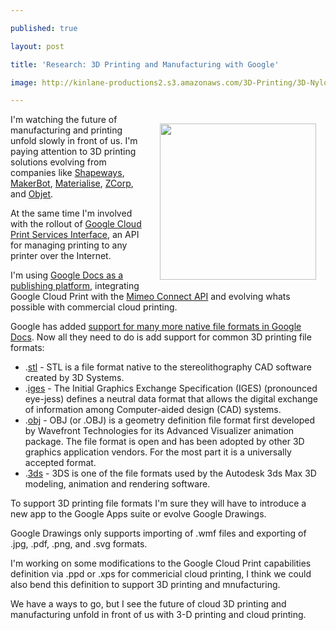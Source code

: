 ---
published: true
layout: post
title: 'Research: 3D Printing and Manufacturing with Google'
image: http://kinlane-productions2.s3.amazonaws.com/3D-Printing/3D-Nylon-Bike.jpg
---

<img style="padding: 15px;" src="https://kinlane-productions2.s3.amazonaws.com/3D-Printing/3D-Nylon-Bike.jpg" alt="" width="250" align="right" />I'm watching the future of manufacturing and printing unfold slowly in front of us.  I'm paying attention to 3D printing solutions evolving from companies like <a title="Shapeways" href="http://www.shapeways.com/">Shapeways</a>, <a title="Makerbot" href="https://www.makerbot.com/">MakerBot</a>, <a title="Materialise" href="http://www.materialise.com/">Materialise</a>, <a title="ZCorp" href="http://www.zcorp.com/">ZCorp</a>, and <a title="Object" href="http://www.objet.com/">Objet</a>.<p>
At the same time I'm involved with the rollout of <a title="Google Cloud Print Services Interface" href="http://www.kinlane.com/2011/02/google-cloud-print-proxy-cloud-printer/">Google Cloud Print Services Interface</a>, an API for managing printing to any printer over the Internet.<p>
I'm using <a title="Google Docs as a Publishing Platform" href="http://www.kinlane.com/2011/02/google-docs-as-a-publishing-platform/">Google Docs as a publishing platform</a>, integrating Google Cloud Print with the <a title="Mimeo Connect API" href="http://developer.mimeo.com">Mimeo Connect API</a> and evolving whats possible with commercial cloud printing.<p>
Google has added <a title="Support for many more native file formats in Google Docs" href="http://www.kinlane.com/2011/02/google-docs-file-formats-viewer-web-and-api/">support for many more native file formats in Google Docs</a>.  Now all they need to do is add support for common 3D printing file formats:
<ul class="mainlist">
	<li>.<a title=".stl file format" href="https://en.wikipedia.org/wiki/STL_(file_format)">stl</a> - STL is a file format native to the stereolithography CAD software created by 3D Systems.</li>
	<li>.<a title=".iges file format" href="https://en.wikipedia.org/wiki/IGES">iges</a> - The Initial Graphics Exchange Specification (IGES) (pronounced eye-jess) defines a neutral data format that allows the digital exchange of information among Computer-aided design (CAD) systems.</li>
	<li>.<a title=".obj file format" href="https://en.wikipedia.org/wiki/Wavefront_.obj_file">obj</a> - OBJ (or .OBJ) is a geometry definition file format first developed by Wavefront Technologies for its Advanced Visualizer animation package. The file format is open and has been adopted by other 3D graphics application vendors. For the most part it is a universally accepted format.</li>
	<li>.<a title=".3ds file format" href="https://en.wikipedia.org/wiki/.3ds">3ds</a> - 3DS is one of the file formats used by the Autodesk 3ds Max 3D modeling, animation and rendering software.</li>
</ul>
To support 3D printing file formats I'm sure they will have to introduce a new app to the Google Apps suite or evolve Google Drawings.<p>
Google Drawings only supports importing of .wmf files and exporting of .jpg, .pdf, .png, and .svg formats.<p>
I'm working on some modifications to the Google Cloud Print capabilities definition via .ppd or .xps for commericial cloud printing, I think we could also bend this definition to support 3D printing and mnufacturing.<p>
We have a ways to go, but I see the future of cloud 3D printing and manufacturing unfold in front of us with 3-D printing and cloud printing.

